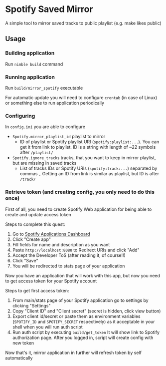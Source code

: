 # Spotify Saved Mirror
A simple tool to mirror saved tracks to public playlist (e.g. make likes public)

## Usage

### Building application
Run `nimble build` command

### Running application
Run `build/mirror_spotify` executable

For automatic update you will need to configure `crontab` (in case of Linux) or something else to run application periodically

### Configuring
In `config.ini` you are able to configure
 * `Spotify.mirror_playlist_id` playlist to mirror
   * ID of playlist or Spotify playlist URI (`spotify:playlist:...`). You can get it from link to playlist. ID is a string with length of ~22 symbols after `/playlist/`
 * `Spotify.ignore_tracks` tracks, that you want to keep in mirror playlist, but are missing in saved tracks
   * List of tracks IDs or Spotify URIs (`spotify:track:...`) separated by commas `,` Getting an ID from link is similar as playlist, but ID is after `/track/`

### Retrieve token (and creating config, you only need to do this once)
First of all, you need to create Spotify Web application for being able to create and update access token

Steps to complete this quest:
1. Go to [Spotify Applications Dashboard](https://developer.spotify.com/dashboard)
2. Click "Create app"
3. Fill fields for name and description as you want
4. Paste `http://localhost:8080` to Redirect URIs and click "Add"
5. Accept the Developer ToS (after reading it, of course!!)
6. Click "Save"
7. You will be redirected to stats page of your application

Now you have an application that will work with this app, but now you need to get access token for your Spotify account

Steps to get first access token:
1. From main/stats page of your Spotify application go to settings by clicking "Settings"
2. Copy "Client ID" and "Client secret" (secret is hidden, click view button)
3. Export client id/secret or paste them as environment variables (`SPOTIFY_ID` and `SPOTIFY_SECRET` respectively) as it acceptable in your shell when you will run auth script
4. Run auth script by executing `build/get_token` It will show link to Spotify authorization page. After you logged in, script will create config with new token

Now that's it, mirror application in further will refresh token by self automatically